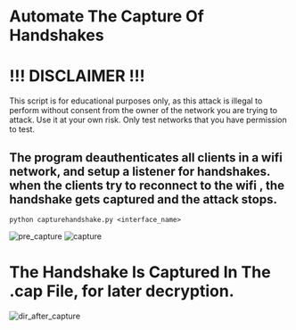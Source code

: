 # Automate The Capture Of Handshakes

# !!! DISCLAIMER !!!

This script is for educational purposes only, as this attack is illegal to perform without consent from the owner of the network you are trying to attack. Use it at your own risk. Only test networks that you have permission to test.

## The program deauthenticates all clients in a wifi network, and setup a listener for handshakes. when the clients try to reconnect to the wifi , the handshake gets captured and the attack stops.
```
python capturehandshake.py <interface_name>
```
![pre_capture](https://github.com/user-attachments/assets/bd2927ca-0721-4072-a9cb-b924a3f8f83a)
![capture](https://github.com/user-attachments/assets/b8678991-463a-4800-8b6a-332089ec8e2a)

# The Handshake Is Captured In The .cap File, for later decryption.
![dir_after_capture](https://github.com/user-attachments/assets/df6dfddc-2fe1-4638-ad42-4e3771ae5779)
